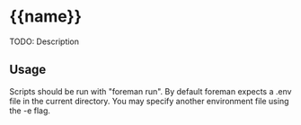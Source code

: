 # {{name}}

TODO: Description

## Usage

Scripts should be run with "foreman run". By default foreman expects a .env
file in the current directory. You may specify another environment file using
the -e flag.

